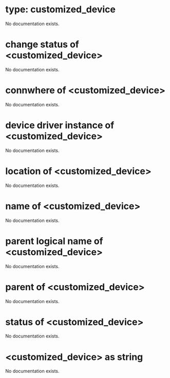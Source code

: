 # type: customized_device

No documentation exists.

# change status of &lt;customized_device&gt;

No documentation exists.

# connwhere of &lt;customized_device&gt;

No documentation exists.

# device driver instance of &lt;customized_device&gt;

No documentation exists.

# location of &lt;customized_device&gt;

No documentation exists.

# name of &lt;customized_device&gt;

No documentation exists.

# parent logical name of &lt;customized_device&gt;

No documentation exists.

# parent of &lt;customized_device&gt;

No documentation exists.

# status of &lt;customized_device&gt;

No documentation exists.

# &lt;customized_device&gt; as string

No documentation exists.
